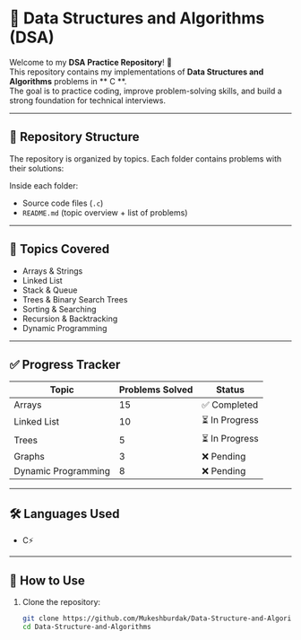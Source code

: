 # 📘 Data Structures and Algorithms (DSA)

Welcome to my **DSA Practice Repository**! 🎯  
This repository contains my implementations of **Data Structures and Algorithms** problems in ** C **.  
The goal is to practice coding, improve problem-solving skills, and build a strong foundation for technical interviews.

---

## 📂 Repository Structure
The repository is organized by topics. Each folder contains problems with their solutions:


Inside each folder:
- Source code files (`.c`)
- `README.md` (topic overview + list of problems)

---

## 🚀 Topics Covered
- Arrays & Strings
- Linked List
- Stack & Queue
- Trees & Binary Search Trees
- Sorting & Searching
- Recursion & Backtracking
- Dynamic Programming

---

## ✅ Progress Tracker

| Topic              | Problems Solved | Status |
|--------------------|-----------------|--------|
| Arrays             | 15              | ✅ Completed |
| Linked List        | 10              | ⏳ In Progress |
| Trees              | 5               | ⏳ In Progress |
| Graphs             | 3               | ❌ Pending |
| Dynamic Programming| 8               | ❌ Pending |

---

## 🛠️ Languages Used
- C⚡    

---

## 📖 How to Use
1. Clone the repository:
   ```bash
   git clone https://github.com/Mukeshburdak/Data-Structure-and-Algorithms.git
   cd Data-Structure-and-Algorithms
